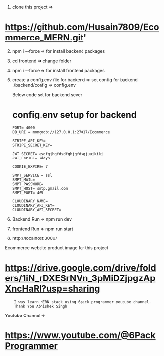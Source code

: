 <!-- project installation process -->

 1. clone this project => 
# https://github.com/Husain7809/Ecommerce_MERN.git'

2. npm i --force => for install backend packages

3. cd frontend => change folder

4. npm i --force => for install frontend packages

5. create a config.env file for backend =>  set config for backend
    ./backend/config => config.env

    Below code set for backend sever

   # config.env setup for backend
    ```
    PORT= 4000 
    DB_URI = mongodb://127.0.0.1:27017/Ecommerce

    STRIPE_API_KEY= 
    STRIPE_SECRET_KEY= 

    JWT_SECRET= asdfgjhgfdsdfghjgfdsgjuuikiki
    JWT_EXPIRE= 7days

    COOKIE_EXPIRE= 7

    SMPT_SERVICE = ssl
    SMPT_MAIL= 
    SMPT_PASSWORD= 
    SMPT_HOST= smtp.gmail.com
    SMPT_PORT= 465

    CLOUDINARY_NAME=
    CLOUDINARY_API_KEY= 
    CLOUDINARY_API_SECRET= 
    ```

6. Backend Run => npm run dev

7. frontend Run => npm run start

8. http://localhost:3000/

Ecommerce website product image for this project
# https://drive.google.com/drive/folders/1iN_rDXESrNVn_3pMiDZjpgzApXncHaRI?usp=sharing

```
    I was learn MERN stack using 6pack programmer youtube channel.
    Thank You Abhishek Singh
```
Youtube Channel => 
# https://www.youtube.com/@6PackProgrammer
